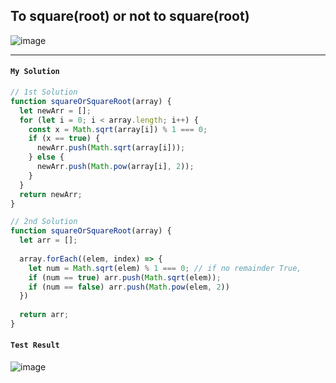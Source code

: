 ## To square(root) or not to square(root)

![image](https://user-images.githubusercontent.com/99033220/172610114-e1ec79a7-71b3-43f8-a9a1-632ade237e36.png)

---
#### `My Solution`
```JavaScript
// 1st Solution
function squareOrSquareRoot(array) {
  let newArr = [];
  for (let i = 0; i < array.length; i++) {
    const x = Math.sqrt(array[i]) % 1 === 0;   
    if (x == true) {
      newArr.push(Math.sqrt(array[i]));
    } else {
      newArr.push(Math.pow(array[i], 2));
    }
  }
  return newArr;
}

// 2nd Solution
function squareOrSquareRoot(array) {
  let arr = [];
  
  array.forEach((elem, index) => {
    let num = Math.sqrt(elem) % 1 === 0; // if no remainder True, 
    if (num == true) arr.push(Math.sqrt(elem));
    if (num == false) arr.push(Math.pow(elem, 2))
  })
  
  return arr;
}
```
#### `Test Result`
![image](https://user-images.githubusercontent.com/99033220/172610341-dce81a93-6c16-40e0-a96b-d3fda7ee9d32.png)


